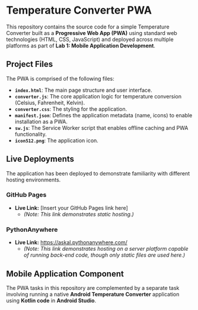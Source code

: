 # Temperature Converter PWA

This repository contains the source code for a simple Temperature Converter built as a **Progressive Web App (PWA)** using standard web technologies (HTML, CSS, JavaScript) and deployed across multiple platforms as part of **Lab 1: Mobile Application Development**.

## Project Files

The PWA is comprised of the following files:

* **`index.html`**: The main page structure and user interface.
* **`converter.js`**: The core application logic for temperature conversion (Celsius, Fahrenheit, Kelvin).
* **`converter.css`**: The styling for the application.
* **`manifest.json`**: Defines the application metadata (name, icons) to enable installation as a PWA.
* **`sw.js`**: The Service Worker script that enables offline caching and PWA functionality.
* **`icon512.png`**: The application icon.

## Live Deployments

The application has been deployed to demonstrate familiarity with different hosting environments.

### GitHub Pages

* **Live Link:** [Insert your GitHub Pages link here]
    * *(Note: This link demonstrates static hosting.)*

### PythonAnywhere

* **Live Link:** https://askal.pythonanywhere.com/
    * *(Note: This link demonstrates hosting on a server platform capable of running back-end code, though only static files are used here.)*

## Mobile Application Component

The PWA tasks in this repository are complemented by a separate task involving running a native **Android Temperature Converter** application using **Kotlin code** in **Android Studio**.